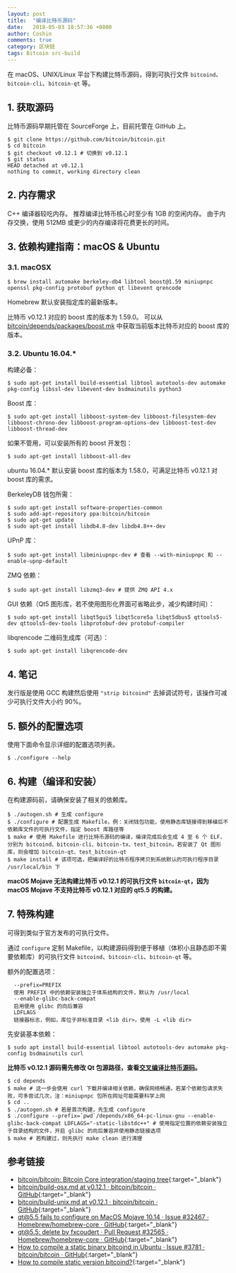 ```yaml
---
layout: post
title:  "编译比特币源码"
date:   2018-05-03 18:57:36 +0800
author: Coshin
comments: true
category: 区块链
tags: Bitcoin src-build
---
```

在 macOS、UNIX/Linux 平台下构建比特币源码，得到可执行文件 `bitcoind`、`bitcoin-cli`、`bitcoin-qt` 等。

## 1. 获取源码

比特币源码早期托管在 SourceForge 上，目前托管在 GitHub 上。

```shell
$ git clone https://github.com/bitcoin/bitcoin.git
$ cd bitcoin
$ git checkout v0.12.1 # 切换到 v0.12.1
$ git status
HEAD detached at v0.12.1
nothing to commit, working directory clean
```

## 2. 内存需求

C++ 编译器较吃内存。
推荐编译比特币核心时至少有 1GB 的空闲内存。
由于内存交换，使用 512MB 或更少的内存编译将花费更长的时间。

## 3. 依赖构建指南：macOS & Ubuntu

### 3.1. macOSX

```shell
$ brew install automake berkeley-db4 libtool boost@1.59 miniupnpc openssl pkg-config protobuf python qt libevent qrencode
```

Homebrew 默认安装指定库的最新版本。

比特币 v0.12.1 对应的 boost 库的版本为 1.59.0。
可以从 [bitcoin/depends/packages/boost.mk](https://github.com/bitcoin/bitcoin/blob/v0.12.1/depends/packages/boost.mk) 中获取当前版本比特币对应的 boost 库的版本。

### 3.2. Ubuntu 16.04.\*

构建必备：

```shell
$ sudo apt-get install build-essential libtool autotools-dev automake pkg-config libssl-dev libevent-dev bsdmainutils python3
```

Boost 库：

```shell
$ sudo apt-get install libboost-system-dev libboost-filesystem-dev libboost-chrono-dev libboost-program-options-dev libboost-test-dev libboost-thread-dev
```

如果不管用，可以安装所有的 boost 开发包：

```shell
$ sudo apt-get install libboost-all-dev
```

ubuntu 16.04.\* 默认安装 boost 库的版本为 1.58.0，可满足比特币 v0.12.1 对 boost 库的需求。

BerkeleyDB 钱包所需：

```shell
$ sudo apt-get install software-properties-common
$ sudo add-apt-repository ppa:bitcoin/bitcoin
$ sudo apt-get update
$ sudo apt-get install libdb4.8-dev libdb4.8++-dev
```

UPnP 库：

```shell
$ sudo apt-get install libminiupnpc-dev # 查看 --with-miniupnpc 和 --enable-upnp-default
```

ZMQ 依赖：

```shell
$ sudo apt-get install libzmq3-dev # 提供 ZMQ API 4.x
```

GUI 依赖（Qt5 图形库，若不使用图形化界面可省略此步，减少构建时间）：

```shell
$ sudo apt-get install libqt5gui5 libqt5core5a libqt5dbus5 qttools5-dev qttools5-dev-tools libprotobuf-dev protobuf-compiler
```

libqrencode 二维码生成库（可选）：

```shell
$ sudo apt-get install libqrencode-dev
```

## 4. 笔记

发行版是使用 GCC 构建然后使用 `"strip bitcoind"` 去掉调试符号，该操作可减少可执行文件大小约 90%。

## 5. 额外的配置选项

使用下面命令显示详细的配置选项列表。

```shell
$ ./configure --help
```

## 6. 构建（编译和安装）

在构建源码前，请确保安装了相关的依赖库。

```shell
$ ./autogen.sh # 生成 configure
$ ./configure # 配置生成 Makefile，例：关闭钱包功能，使用静态库链接得到移植后不依赖库文件的可执行文件，指定 boost 库路径等
$ make # 使用 Makefile 进行比特币源码的编译，编译完成后会生成 4 至 6 个 ELF，分别为 bitcoind、bitcoin-cli、bitcoin-tx、test_bitcoin，若安装了 Qt 图形库，则会增加 bitcoin-qt、test_bitcoin-qt
$ make install # 该项可选，把编译好的比特币程序拷贝到系统默认的可执行程序目录 /usr/local/bin 下
```

**macOS Mojave 无法构建比特币 v0.12.1 的可执行文件 `bitcoin-qt`，因为 macOS Mojave 不支持比特币 v0.12.1 对应的 qt5.5 的构建。**

## 7. 特殊构建

可得到类似于官方发布的可执行文件。

通过 `configure` 定制 Makefile，以构建源码得到便于移植（体积小且静态即不需要依赖库）的可执行文件 `bitcoind`、`bitcoin-cli`、`bitcoin-qt` 等。

额外的配置选项：

```shell
  --prefix=PREFIX
  使用 PREFIX 中的依赖安装独立于体系结构的文件，默认为 /usr/local
  --enable-glibc-back-compat
  启用使用 glibc 的向后兼容
  LDFLAGS
  链接器标志，例如，库位于非标准目录 <lib dir>，使用 -L <lib dir>
```

先安装基本依赖：

```shell
$ sudo apt install build-essential libtool autotools-dev automake pkg-config bsdmainutils curl
```

**比特币 v0.12.1 源码需先修改 Qt 包源路径，查看[交叉编译比特币源码](/blog/2018/09/cross-compile-bitcoin.html)。**

```shell
$ cd depends
$ make # 这一步会使用 curl 下载并编译相关依赖，确保网络畅通，若某个依赖包请求失败，可多尝试几次，注：miniupnpc 包所在网址可能需要科学上网
$ cd ..
$ ./autogen.sh # 若是首次构建，先生成 configure
$ ./configure --prefix=`pwd`/depends/x86_64-pc-linux-gnu --enable-glibc-back-compat LDFLAGS="-static-libstdc++" # 使用指定位置的依赖安装独立于目录结构的文件，开启 glibc 的向后兼容并使用静态链接选项
$ make # 若构建过，则先执行 make clean 进行清理
```

## 参考链接

* [bitcoin/bitcoin: Bitcoin Core integration/staging tree](https://github.com/bitcoin/bitcoin){:target="_blank"}
* [bitcoin/build-osx.md at v0.12.1 · bitcoin/bitcoin · GitHub](https://github.com/bitcoin/bitcoin/blob/v0.12.1/doc/build-osx.md){:target="_blank"}
* [bitcoin/build-unix.md at v0.12.1 · bitcoin/bitcoin · GitHub](https://github.com/bitcoin/bitcoin/blob/v0.12.1/doc/build-unix.md){:target="_blank"}
* [qt@5.5 fails to configure on MacOS Mojave 10.14 · Issue #32467 · Homebrew/homebrew-core · GitHub](https://github.com/Homebrew/homebrew-core/issues/32467){:target="_blank"}
* [qt@5.5: delete by fxcoudert · Pull Request #32565 · Homebrew/homebrew-core · GitHub](https://github.com/Homebrew/homebrew-core/pull/32565){:target="_blank"}
* [How to compile a static binary bitcoind in Ubuntu · Issue #3781 · bitcoin/bitcoin · GitHub](https://github.com/bitcoin/bitcoin/issues/3781){:target="_blank"}
* [How to compile static version bitcoind?](https://bitcointalk.org/index.php?topic=1636271.0){:target="_blank"}
